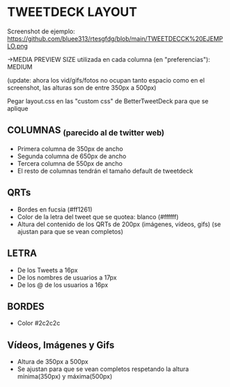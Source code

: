 # TWEETDECK LAYOUT

Screenshot de ejemplo: https://github.com/bluee313/rtesgfdg/blob/main/TWEETDECCK%20EJEMPLO.png 

->MEDIA PREVIEW SIZE utilizada en cada columna (en "preferencias"): MEDIUM

(update: ahora los vid/gifs/fotos no ocupan tanto espacio como en el screenshot, las alturas son de entre 350px a 500px)

Pegar layout.css en las "custom css" de BetterTweetDeck para que se aplique

## COLUMNAS <sub> (parecido al de twitter web) </sub>
- Primera columna de 350px de ancho
- Segunda columna de 650px de ancho
- Tercera columna de 550px de ancho
- El resto de columnas tendrán el tamaño default de tweetdeck

## QRTs
- Bordes en fucsia (#ff1261)
- Color de la letra del tweet que se quotea: blanco (#ffffff)
- Altura del contenido de los QRTs de 200px (imágenes, vídeos, gifs) (se ajustan para que se vean completos)

## LETRA
- De los Tweets a 16px
- De los nombres de usuarios a 17px
- De los @ de los usuarios a 16px

## BORDES
- Color #2c2c2c

## Vídeos, Imágenes y Gifs
- Altura de 350px a 500px
- Se ajustan para que se vean completos respetando la altura mínima(350px) y máxima(500px)
